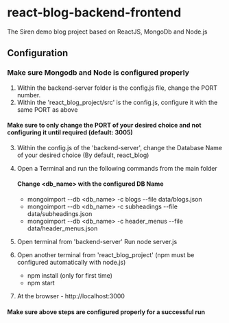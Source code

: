 # react-blog-backend-frontend
The Siren demo blog project based on ReactJS, MongoDb and Node.js

## Configuration

### Make sure Mongodb and Node is configured properly

1) Within the backend-server folder is the config.js file, change the PORT number.
2) Within the 'react_blog_project/src' is the config.js, configure it with the same PORT as above

#### Make sure to only change the PORT of your desired choice and not configuring it until required (default: 3005)

3) Within the config.js of the 'backend-server', change the Database Name of your desired choice
(By default, react_blog)
4) Open a Terminal and run the following commands from the main folder

	#### Change <db_name> with the configured DB Name
	
	* mongoimport --db <db_name> -c blogs --file data/blogs.json
	* mongoimport --db <db_name> -c subheadings --file data/subheadings.json
	* mongoimport --db <db_name> -c header_menus --file data/header_menus.json

	

5) Open terminal from 'backend-server'
Run node server.js

6) Open another terminal from 'react_blog_project'
(npm must be configured automatically with node.js)
	* npm install (only for first time)
	* npm start

7) At the browser - http://localhost:3000

#### Make sure above steps are configured properly for a successful run
